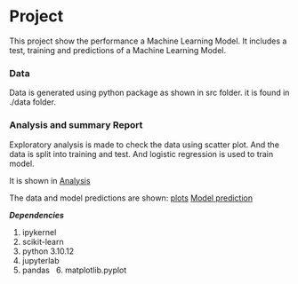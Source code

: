 # **Project**

This project show the performance a Machine Learning Model. It includes a test, training and predictions of a Machine Learning Model.

### **Data**  

Data is generated using python package as shown in src folder. it is found in ./data folder.

### **Analysis and summary Report**

Exploratory analysis is made to check the data using scatter plot. And the data is split into training and test. And logistic regression is used to train model. 

It is shown in [Analysis](https://github.com/TizuMussa/project/blob/main/reports/Report.ipynb)

The data and model predictions are shown:
[plots](https://github.com/TizuMussa/project/blob/main/images/dataset-image.png)
[Model prediction](https://github.com/TizuMussa/project/blob/main/images/predictions.png)

***Dependencies***

  1. ipykernel
  2. scikit-learn 
  3. python 3.10.12
  4. jupyterlab
  5. pandas
  6. matplotlib.pyplot